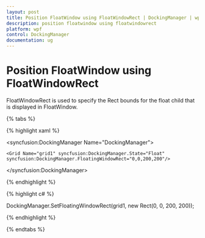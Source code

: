 ```yaml
---
layout: post
title: Position FloatWindow using FloatWindowRect | DockingManager | wpf | Syncfusion
description: position floatwindow using floatwindowrect
platform: wpf
control: DockingManager
documentation: ug
---
```


# Position FloatWindow using FloatWindowRect

FloatWindowRect is used to specify the Rect bounds for the float child that is displayed in FloatWindow.

{% tabs %}

{% highlight xaml %}

<syncfusion:DockingManager Name="DockingManager">

	<Grid Name="grid1" syncfusion:DockingManager.State="Float" syncfusion:DockingManager.FloatingWindowRect="0,0,200,200"/>

</syncfusion:DockingManager>

{% endhighlight  %}

{% highlight c# %}

DockingManager.SetFloatingWindowRect(grid1, new Rect(0, 0, 200, 200));

{% endhighlight  %}

{% endtabs %}